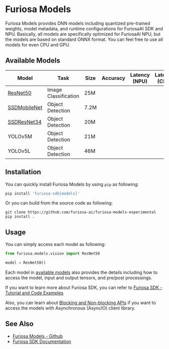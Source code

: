 Furiosa Models
======================
Furiosa Models provides DNN models including quantized pre-trained weights, model metadata, and 
runtime configurations for FuriosaAI SDK and NPU. Basically, all models are specifically optimized for FuriosaAI NPU, 
but the models are based on standard ONNX format. You can feel free to use all models for even CPU and GPU.

## <a name="AvailableModels"></a>Available Models

| Model                                   | Task                 | Size | Accuracy | Latency (NPU) | Latency (CPU) |
|-----------------------------------------|----------------------|------|----------|---------------|---------------|
| [ResNet50](models/resnet50_v1.5.md)     | Image Classification | 25M  |          |               |               |
| [SSDMobileNet](models/ssd_mobilenet.md) | Object Detection     | 7.2M |          |               |               |
| [SSDResNet34](models/ssd_resnet34.md)   | Object Detection     | 20M  |          |               |               |
| YOLOv5M                                 | Object Detection     | 21M  |          |               |               |
| YOLOv5L                                 | Object Detection     | 46M  |          |               |               |

## Installation
You can quickly install Furiosa Models by using `pip` as following:
```sh
pip install 'furiosa-sdk[models]'
```

Or you can build from the source code as following:

```
git clone https://github.com/furiosa-ai/furiosa-models-experimental
pip install .
```

## Usage
You can simply access each model as following:
```python
from furiosa.models.vision import ResNet50

model = ResNet50()
```

Each model in [available models](#AvailableModels) also provides the details 
including how to access the model, input and output tensors, and pre/post processings.

If you want to learn more about Furiosa SDK, you can refer to 
[Furiosa SDK - Tutorial and Code Examples](https://furiosa-ai.github.io/docs/latest/en/software/tutorials.html)

Also, you can learn about [Blocking and Non-blocking APIs](blocking_and_nonblocking_api.md) 
if you want to access the models with Asynchronous (AsyncIO) client library.

## See Also
* [Furiosa Models - Github](https://github.com/furiosa-ai/furiosa-models-experimental)
* [Furiosa SDK Documentation](https://furiosa-ai.github.io/docs/latest/en/)
